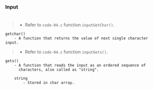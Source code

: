 ### Input
#

> - Refer to `code-04.c` function `inputGetChar()`.

```plaintext
getchar()
    - A function that returns the value of next single character input.
```

> - Refer to `code-04.c` function `inputGets()`.

```plaintext
gets()
    - A function that reads the input as an ordered sequence of
      characters, also called as "string".

    string
        - Stored in char array.
```
